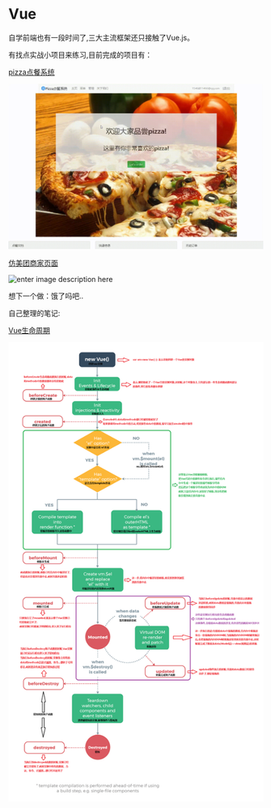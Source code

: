 # Vue
自学前端也有一段时间了,三大主流框架还只接触了Vue.js。

有找点实战小项目来练习,目前完成的项目有：

[pizza点餐系统](https://github.com/kawaii7/Pizza)

![enter image description here](https://github.com/kawaii7/Vue/blob/master/images/Pizza/Pizza.gif)

[仿美团商家页面](https://github.com/kawaii7/Meituan)

![enter image description here](https://github.com/kawaii7/Vue/blob/master/images/%E7%BE%8E%E5%9B%A2/meituan.gif)

想下一个做：饿了吗吧..

自己整理的笔记:

[Vue生命周期](https://github.com/kawaii7/Vue/blob/master/Vue%E7%94%9F%E5%91%BD%E5%91%A8%E6%9C%9F.png)

![enter image description here](https://github.com/kawaii7/Vue/blob/master/Vue%E7%94%9F%E5%91%BD%E5%91%A8%E6%9C%9F.png)



